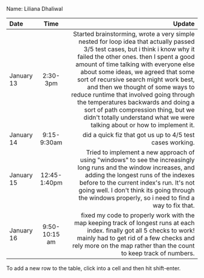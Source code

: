 Name: Liliana Dhaliwal

| Date       |     Time      |                                                                                                                                                                                                                                                                                                                                                                                                                                                                                                                                        Update |
|:-----------|:-------------:|----------------------------------------------------------------------------------------------------------------------------------------------------------------------------------------------------------------------------------------------------------------------------------------------------------------------------------------------------------------------------------------------------------------------------------------------------------------------------------------------------------------------------------------------:|
| January 13 |   2:30-3pm    | Started brainstorming, wrote a very simple nested for loop idea that actually passed 3/5 test cases, but i think i know why it failed the other ones. then I spent a good amount of time talking with everyone else about some ideas, we agreed that some sort of recursive search might work best, and then we thought of some ways to reduce runtime that involved going through the temperatures backwards and doing a sort of path compression thing, but we didn't totally understand what we were talking about or how to implement it. |
| January 14 |  9:15-9:30am  |                                                                                                                                                                                                                                                                                                                                                                                                                                                                                     did a quick fiz that got us up to 4/5 test cases working. |
| January 15 | 12:45-1:40pm  |                                                                                                                                                                                                                                Tried to implement a new approach of using "windows" to see the increasingly long runs and the window increases, and adding the longest runs of the indexes before to the current index's run. It's not going well. I don't think its going through the windows properly, so i need to find a way to fix that. |
| January 16 | 9:50-10:15 am |                                                                                                                                                                                                                                                                                                     fixed my code to properly work with the map keeping track of longest runs at each index. finally got all 5 checks to work! mainly had to get rid of a few checks and rely more on the map rather than the count to keep track of numbers. |


To add a new row to the table, click into a cell and then hit shift-enter.